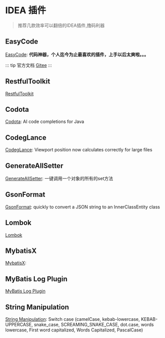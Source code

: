 # IDEA 插件

> 推荐几款效率可以翻倍的IDEA插件,撸码利器

## EasyCode

[EasyCode](https://plugins.jetbrains.com/plugin/10954-easy-code): **代码神器，个人迄今为止最喜欢的插件，上手以后太爽啦。。。** 

::: tip 官方文档
[Gitee](https://gitee.com/makejava/EasyCode)
:::

## RestfulToolkit

[RestfulToolkit](https://plugins.jetbrains.com/plugin/10292-restfultoolkit/)

## Codota

[Codota](https://plugins.jetbrains.com/plugin/7638-codota): AI code completions for Java

## CodegLance

[CodegLance](https://plugins.jetbrains.com/plugin/7275-codeglance): Viewport position now calculates correctly for large files

## GenerateAllSetter

[GenerateAllSetter](https://plugins.jetbrains.com/plugin/9360-generateallsetter): 一键调用一个对象的所有的set方法

## GsonFormat

[GsonFormat](https://plugins.jetbrains.com/plugin/7654-gsonformat): quickly to convert a JSON string to an InnerClassEntity class

## Lombok

[Lombok](https://plugins.jetbrains.com/plugin/6317-lombok)

## MybatisX

[MybatisX](https://plugins.jetbrains.com/plugin/10119-mybatisx): 

## MyBatis Log Plugin

[MyBatis Log Plugin](https://plugins.jetbrains.com/plugin/10065-mybatis-log-plugin) 

## String Manipulation

[String Manipulation](https://plugins.jetbrains.com/plugin/2162-string-manipulation): Switch case (camelCase, kebab-lowercase, KEBAB-UPPERCASE, snake_case, SCREAMING_SNAKE_CASE, dot.case, words lowercase, First word capitalized, Words Capitalized, PascalCase)